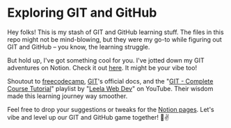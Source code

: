 # Exploring GIT and GitHub

Hey folks! This is my stash of GIT and GitHub learning stuff. The files in this repo might not be mind-blowing, but they were my go-to while figuring out GIT and GitHub – you know, the learning struggle.

But hold up, I've got something cool for you. I've jotted down my GIT adventures on Notion. Check it out [here](https://donsabu.notion.site/37efe407525a4f868e485508d752fa2a?v=30cfb302f0fd4580beccb9777fd6158b&pvs=4). It might be your vibe too!

Shoutout to [freecodecamp](https://www.freecodecamp.org/news/practical-git-and-git-workflows/#how-to-install-git-and-set-up-a-github-account), [GIT](https://git-scm.com/doc)'s official docs, and the "[GIT - Complete Course Tutorial](https://youtube.com/playlist?list=PL_euSNU_eLbegnt7aR8I1gXfLhKZbxnYX&si=cQ1KE1Xckdc5NZ-W)" playlist by "[Leela Web Dev](https://www.youtube.com/@LeelaWebDev)" on YouTube. Their wisdom made this learning journey way smoother.

Feel free to drop your suggestions or tweaks for the [Notion pages](https://www.notion.so/donsabu/37efe407525a4f868e485508d752fa2a?v=30cfb302f0fd4580beccb9777fd6158b&pvs=4). Let's vibe and level up our GIT and GitHub game together! 🚀✌️

